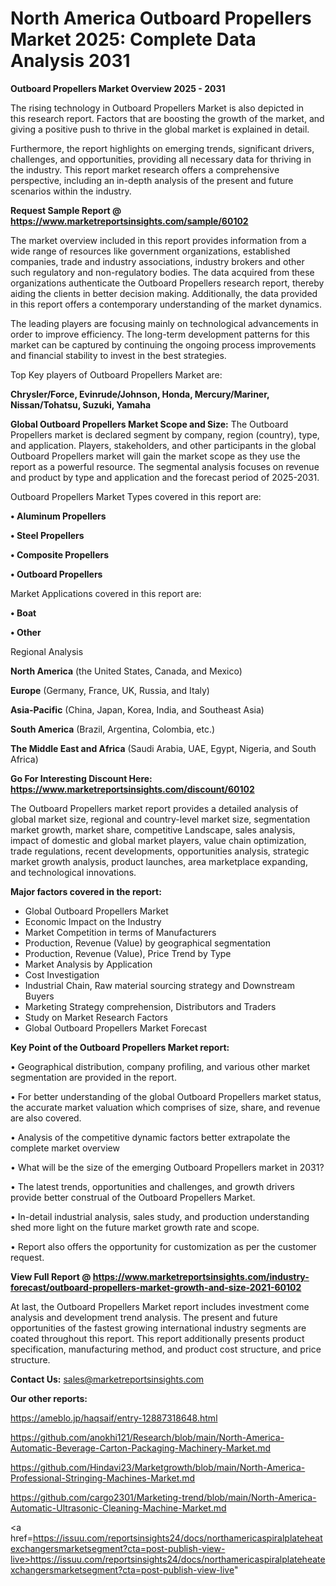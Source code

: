 # North America Outboard Propellers Market 2025: Complete Data Analysis 2031

<Strong> Outboard Propellers Market Overview 2025 - 2031</strong>

The rising technology in Outboard Propellers Market is also depicted in this research report. Factors that are boosting the growth of the market, and giving a positive push to thrive in the global market is explained in detail.

Furthermore, the report highlights on emerging trends, significant drivers, challenges, and opportunities, providing all necessary data for thriving in the industry. This report market research offers a comprehensive perspective, including an in-depth analysis of the present and future scenarios within the industry.

<strong>Request Sample Report @ <a href=https://www.marketreportsinsights.com/sample/60102>https://www.marketreportsinsights.com/sample/60102</a></strong>

The market overview included in this report provides information from a wide range of resources like government organizations, established companies, trade and industry associations, industry brokers and other such regulatory and non-regulatory bodies. The data acquired from these organizations authenticate the Outboard Propellers research report, thereby aiding the clients in better decision making. Additionally, the data provided in this report offers a contemporary understanding of the market dynamics.

The leading players are focusing mainly on technological advancements in order to improve efficiency. The long-term development patterns for this market can be captured by continuing the ongoing process improvements and financial stability to invest in the best strategies.

Top Key players of Outboard Propellers Market are:

<strong>Chrysler/Force, Evinrude/Johnson, Honda, Mercury/Mariner, Nissan/Tohatsu, Suzuki, Yamaha</strong>

<strong><b>Global Outboard Propellers Market Scope and Size:</b></strong>
The Outboard Propellers market is declared segment by company, region (country), type, and application. Players, stakeholders, and other participants in the global Outboard Propellers market will gain the market scope as they use the report as a powerful resource. The segmental analysis focuses on revenue and product by type and application and the forecast period of 2025-2031.

Outboard Propellers Market Types covered in this report are:

<strong>• Aluminum Propellers

• Steel Propellers

• Composite Propellers

• Outboard Propellers</strong>

Market Applications covered in this report are:

<strong>• Boat

• Other</strong> 

Regional Analysis

<strong>North America</strong> (the United States, Canada, and Mexico)

<strong>Europe</strong> (Germany, France, UK, Russia, and Italy)

<strong>Asia-Pacific</strong> (China, Japan, Korea, India, and Southeast Asia)

<strong>South America</strong> (Brazil, Argentina, Colombia, etc.)

<strong>The Middle East and Africa</strong> (Saudi Arabia, UAE, Egypt, Nigeria, and South Africa)

<strong>Go For Interesting Discount Here: <a href=https://www.marketreportsinsights.com/discount/60102>https://www.marketreportsinsights.com/discount/60102</a></strong>

The Outboard Propellers market report provides a detailed analysis of global market size, regional and country-level market size, segmentation market growth, market share, competitive Landscape, sales analysis, impact of domestic and global market players, value chain optimization, trade regulations, recent developments, opportunities analysis, strategic market growth analysis, product launches, area marketplace expanding, and technological innovations.

<strong><b>Major factors covered in the report:</b></strong>
<ul>
  <li>Global Outboard Propellers Market </li>
  <li>Economic Impact on the Industry</li>
  <li>Market Competition in terms of Manufacturers</li>
  <li>Production, Revenue (Value) by geographical segmentation</li>
  <li>Production, Revenue (Value), Price Trend by Type</li>
  <li>Market Analysis by Application</li>
  <li>Cost Investigation</li>
  <li>Industrial Chain, Raw material sourcing strategy and Downstream Buyers</li>
  <li>Marketing Strategy comprehension, Distributors and Traders</li>
  <li>Study on Market Research Factors</li>
  <li>Global Outboard Propellers Market Forecast</li>
</ul>

<strong><b>Key Point of the Outboard Propellers Market report:</b></strong>

• Geographical distribution, company profiling, and various other market segmentation are provided in the report.

• For better understanding of the global Outboard Propellers market status, the accurate market valuation which comprises of size, share, and revenue are also covered.

• Analysis of the competitive dynamic factors better extrapolate the complete market overview

• What will be the size of the emerging Outboard Propellers market in 2031?

• The latest trends, opportunities and challenges, and growth drivers provide better construal of the Outboard Propellers Market.

• In-detail industrial analysis, sales study, and production understanding shed more light on the future market growth rate and scope.

• Report also offers the opportunity for customization as per the customer request.

<strong><b>View Full Report @ <a href=https://www.marketreportsinsights.com/industry-forecast/outboard-propellers-market-growth-and-size-2021-60102>https://www.marketreportsinsights.com/industry-forecast/outboard-propellers-market-growth-and-size-2021-60102</a></b></strong>


At last, the Outboard Propellers Market report includes investment come analysis and development trend analysis. The present and future opportunities of the fastest growing international industry segments are coated throughout this report. This report additionally presents product specification, manufacturing method, and product cost structure, and price structure.

<strong>Contact Us:</strong>
sales@marketreportsinsights.com

<strong>Our other reports:</strong>

<a href=https://ameblo.jp/haqsaif/entry-12887318648.html>https://ameblo.jp/haqsaif/entry-12887318648.html</a>

<a href=https://github.com/anokhi121/Research/blob/main/North-America-Automatic-Beverage-Carton-Packaging-Machinery-Market.md>https://github.com/anokhi121/Research/blob/main/North-America-Automatic-Beverage-Carton-Packaging-Machinery-Market.md</a>

<a href=https://github.com/Hindavi23/Marketgrowth/blob/main/North-America-Professional-Stringing-Machines-Market.md>https://github.com/Hindavi23/Marketgrowth/blob/main/North-America-Professional-Stringing-Machines-Market.md</a>

<a href=https://github.com/cargo2301/Marketing-trend/blob/main/North-America-Automatic-Ultrasonic-Cleaning-Machine-Market.md>https://github.com/cargo2301/Marketing-trend/blob/main/North-America-Automatic-Ultrasonic-Cleaning-Machine-Market.md</a>

<a href=https://issuu.com/reportsinsights24/docs/northamericaspiralplateheatexchangersmarketsegment?cta=post-publish-view-live>https://issuu.com/reportsinsights24/docs/northamericaspiralplateheatexchangersmarketsegment?cta=post-publish-view-live</a>"

